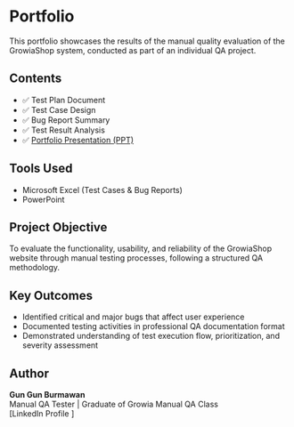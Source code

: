 # Portfolio
This portfolio showcases the results of the manual quality evaluation of the GrowiaShop system, conducted as part of an individual QA project.
## Contents
- ✅ Test Plan Document  
- ✅ Test Case Design  
- ✅ Bug Report Summary  
- ✅ Test Result Analysis  
- ✅ [Portfolio Presentation (PPT)](https://github.com/GunBurmawanQA/Portfolio/blob/main/NamaFilePPTmu.pptx)


## Tools Used
- Microsoft Excel (Test Cases & Bug Reports)
- PowerPoint

## Project Objective
To evaluate the functionality, usability, and reliability of the GrowiaShop website through manual testing processes, following a structured QA methodology.

## Key Outcomes
- Identified critical and major bugs that affect user experience
- Documented testing activities in professional QA documentation format
- Demonstrated understanding of test execution flow, prioritization, and severity assessment

## Author
**Gun Gun Burmawan**  
Manual QA Tester | Graduate of Growia Manual QA Class  
[LinkedIn Profile ]
